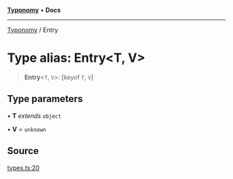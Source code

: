 [**Typonomy**](../README.md) • **Docs**

***

[Typonomy](../globals.md) / Entry

# Type alias: Entry\<T, V\>

> **Entry**\<`T`, `V`\>: [keyof `T`, `V`]

## Type parameters

• **T** *extends* `object`

• **V** = `unknown`

## Source

[types.ts:20](https://github.com/softcraft-development/typonomy/blob/a62fc03e32b184f07c3799ae239136e6b1077839/src/types.ts#L20)
